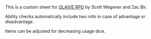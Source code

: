This is a custom sheet for [GLAIVE RPG](https://tesladyne.itch.io/glaive) by Scott Wegener and Zac Bir.

Ability checks automatically include two rolls in case of advantage or disadvantage.

Items can be adjusted for decreasing usage dice.
